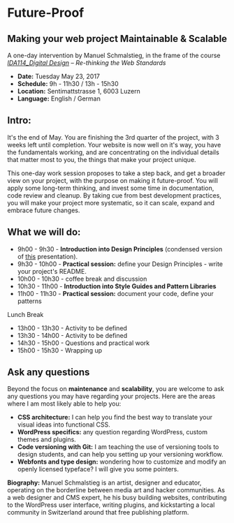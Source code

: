 # Future-Proof

## Making your web project Maintainable & Scalable

A one-day intervention by Manuel Schmalstieg, in the frame of the course *[IDA114_Digital Design](https://www.hslu.ch/de-ch/design-kunst/studium/studienuebergreifende-module/ida-im-bachelor/modulangebot-2017/modulangebot-1-studienjahr/ida114-2017/) – Re-thinking the Web Standards*

* **Date:** Tuesday May 23, 2017 
* **Schedule:** 9h - 11h30 / 13h - 15h30
* **Location:** Sentimattstrasse 1, 6003 Luzern
* **Language:** English / German

## Intro: 

It's the end of May. You are finishing the 3rd quarter of the project, with 3 weeks left until completion. Your website is now well on it's way, you have the fundamentals working, and are concentrating on the individual details that matter most to you, the things that make your project unique.

This one-day work session proposes to take a step back, and get a broader view on your project, with the purpose on making it future-proof. You will apply some long-term thinking, and invest some time in documentation, code review and cleanup. By taking cue from best development practices, you will make your project more systematic, so it can scale, expand and embrace future changes.

## What we will do:

*  9h00 - 9h30 - **Introduction into Design Principles** (condensed version of [this](https://www.slideshare.net/xsetpointer/le-design-du-html5-remix) presentation).
*  9h30 - 10h00 - **Practical session:** define your Design Principles - write your project's README.
* 10h00 - 10h30 - coffee break and discussion
* 10h30 - 11h00 - **Introduction into Style Guides and Pattern Libraries**
* 11h00 - 11h30 - **Practical session:** document your code, define your patterns

Lunch Break

* 13h00 - 13h30 - Activity to be defined
* 13h30 - 14h00 - Activity to be defined
* 14h30 - 15h00 - Questions and practical work
* 15h00 - 15h30 - Wrapping up


## Ask any questions

Beyond the focus on **maintenance** and **scalability**, you are welcome to ask any questions you may have regarding your projects. Here are the areas where I am most likely able to help you:

* **CSS architecture:** I can help you find the best way to translate your visual ideas into functional CSS.
* **WordPress specifics:** any question regarding WordPress, custom themes and plugins.
* **Code versioning with Git:** I am teaching the use of versioning tools to design students, and can help you setting up your versioning workflow.
* **Webfonts and type design:** wondering how to customize and modify an openly licensed typeface? I will give you some pointers.

**Biography:** Manuel Schmalstieg is an artist, designer and educator, operating on the borderline between media art and hacker communities. As a web designer and CMS expert, he his busy building websites, contributing to the WordPress user interface, writing plugins, and kickstarting a local community in Switzerland around that free publishing platform.

